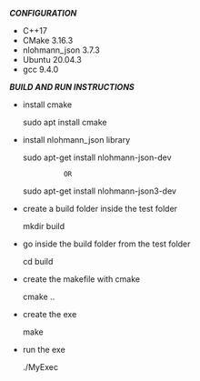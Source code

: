 
***CONFIGURATION***
- C++17
- CMake 3.16.3
- nlohmann_json 3.7.3
- Ubuntu 20.04.3
- gcc 9.4.0

***BUILD AND RUN INSTRUCTIONS***
- install cmake

	sudo apt install cmake
	
- install nlohmann_json library

	sudo apt-get install nlohmann-json-dev

				OR
				
	sudo apt-get install nlohmann-json3-dev

- create a build folder inside the test folder
	
	mkdir build
	
- go inside the build folder from the test folder
	
	cd build 
	
- create the makefile with cmake

	cmake ..

- create the exe

	make

- run the exe

	./MyExec

	
